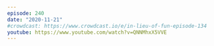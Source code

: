 ```yaml
---
episode: 240
date: "2020-11-21"
#crowdcast: https://www.crowdcast.io/e/in-lieu-of-fun-episode-134
youtube: https://www.youtube.com/watch?v=QNNMhxX5VVE
---
```

